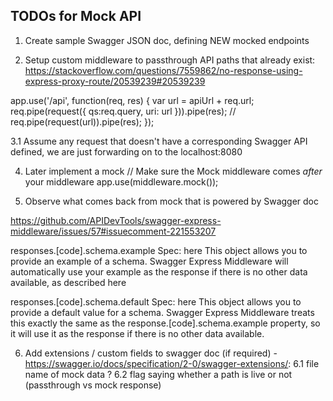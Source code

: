 TODOs for Mock API
--------------------
1. Create sample Swagger JSON doc, defining NEW mocked endpoints


2. Setup custom middleware to passthrough API paths that already exist:  
  https://stackoverflow.com/questions/7559862/no-response-using-express-proxy-route/20539239#20539239

  app.use('/api', function(req, res) {
    var url = apiUrl + req.url;
    req.pipe(request({ qs:req.query, uri: url })).pipe(res);
    // req.pipe(request(url)).pipe(res);
  });


3.1 Assume any request that doesn't have a corresponding Swagger API defined, we are just forwarding on to the localhost:8080


4. Later implement a mock
  // Make sure the Mock middleware comes *after* your middleware
  app.use(middleware.mock());


5. Observe what comes back from mock that is powered by Swagger doc


https://github.com/APIDevTools/swagger-express-middleware/issues/57#issuecomment-221553207

responses.[code].schema.example
Spec: here
This object allows you to provide an example of a schema. Swagger Express Middleware will automatically use your example as the response if there is no other data available, as described here

responses.[code].schema.default
Spec: here
This object allows you to provide a default value for a schema. Swagger Express Middleware treats this exactly the same as the response.[code].schema.example property, so it will use it as the response if there is no other data available.


6. Add extensions / custom fields to swagger doc (if required) - https://swagger.io/docs/specification/2-0/swagger-extensions/:
  6.1 file name of mock data ?
  6.2 flag saying whether a path is live or not (passthrough vs mock response)

